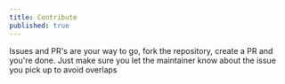 ```yaml
---
title: Contribute
published: true
---
```


Issues and PR's are your way to go, fork the repository, create a PR and you're done. Just make sure you let the maintainer know about the issue you pick up to avoid overlaps
